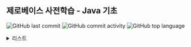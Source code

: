 ## 제로베이스 사전학습 - Java 기초

![GitHub last commit](https://img.shields.io/github/last-commit/hee-ju-kim/zerobase_pre_learning)
![GitHub commit activity](https://img.shields.io/github/commit-activity/m/hee-ju-kim/zerobase_pre_learning)
![GitHub top language](https://img.shields.io/github/languages/top/hee-ju-kim/zerobase_pre_learning?color=yellow&logo=Java)

<details>
  <summary>리스트</summary>

  | Chapter | 제목                                                                                                                                                                                         |강의 내용|날짜|
  | ------- | -------------------------------------------------------------------------------------------------------------------------------------------------------------------------------------------- |--|--|
  | 2-1   | [변수와 자료형](https://github.com/hee-ju-kim/zerobase_pre_learning/tree/main/Java_02_1) |변수 선언|20240921|
  | 2-2   | [변수와 자료형](https://github.com/hee-ju-kim/zerobase_pre_learning/tree/main/Java_02_2) |데이터 자료형 - 숫자, 논리, 문자|20240921|
  | 2-3   | [변수와 자료형](https://github.com/hee-ju-kim/zerobase_pre_learning/tree/main/Java_02_3) |데이터 자료형 - 문자열, StringBuffer, 배열|20240921|
  | 2-4   | [변수와 자료형](https://github.com/hee-ju-kim/zerobase_pre_learning/tree/main/Java_02_4) |데이터 자료형 - List, Map, Generics |20240921|
 
</details>
